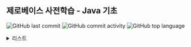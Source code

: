 ## 제로베이스 사전학습 - Java 기초

![GitHub last commit](https://img.shields.io/github/last-commit/hee-ju-kim/zerobase_pre_learning)
![GitHub commit activity](https://img.shields.io/github/commit-activity/m/hee-ju-kim/zerobase_pre_learning)
![GitHub top language](https://img.shields.io/github/languages/top/hee-ju-kim/zerobase_pre_learning?color=yellow&logo=Java)

<details>
  <summary>리스트</summary>

  | Chapter | 제목                                                                                                                                                                                         |강의 내용|날짜|
  | ------- | -------------------------------------------------------------------------------------------------------------------------------------------------------------------------------------------- |--|--|
  | 2-1   | [변수와 자료형](https://github.com/hee-ju-kim/zerobase_pre_learning/tree/main/Java_02_1) |변수 선언|20240921|
  | 2-2   | [변수와 자료형](https://github.com/hee-ju-kim/zerobase_pre_learning/tree/main/Java_02_2) |데이터 자료형 - 숫자, 논리, 문자|20240921|
  | 2-3   | [변수와 자료형](https://github.com/hee-ju-kim/zerobase_pre_learning/tree/main/Java_02_3) |데이터 자료형 - 문자열, StringBuffer, 배열|20240921|
  | 2-4   | [변수와 자료형](https://github.com/hee-ju-kim/zerobase_pre_learning/tree/main/Java_02_4) |데이터 자료형 - List, Map, Generics |20240921|
 
</details>
